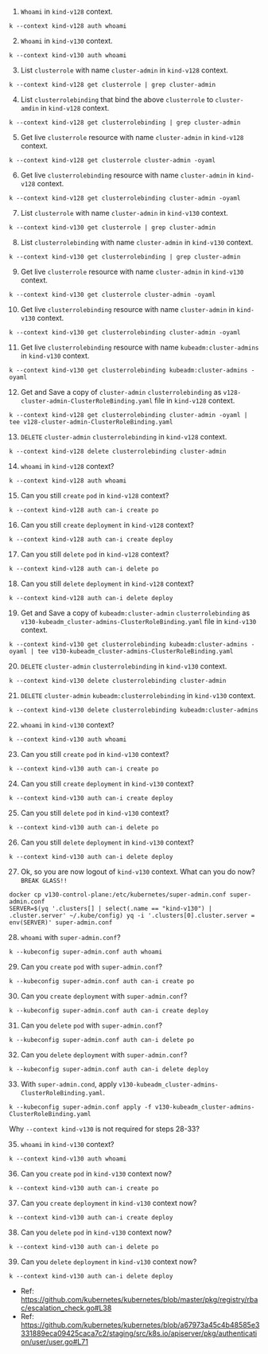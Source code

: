 1. `Whoami` in `kind-v128` context.
```
k --context kind-v128 auth whoami
```
2. `Whoami` in `kind-v130` context.
```
k --context kind-v130 auth whoami
```
3. List `clusterrole` with name `cluster-admin` in `kind-v128` context.
```
k --context kind-v128 get clusterrole | grep cluster-admin
```
4. List `clusterrolebinding` that bind the above `clusterrole` to `cluster-amdin` in `kind-v128` context.
```
k --context kind-v128 get clusterrolebinding | grep cluster-admin
```
5. Get live `clusterrole` resource with name `cluster-admin` in `kind-v128` context.
```
k --context kind-v128 get clusterrole cluster-admin -oyaml
```
6. Get live `clusterrolebinding` resource with name `cluster-admin` in `kind-v128` context.
```
k --context kind-v128 get clusterrolebinding cluster-admin -oyaml
```
7. List `clusterrole` with name `cluster-admin` in `kind-v130` context.
```
k --context kind-v130 get clusterrole | grep cluster-admin
```
8. List `clusterrolebinding` with name `cluster-admin` in `kind-v130` context.
```
k --context kind-v130 get clusterrolebinding | grep cluster-admin
```
9. Get live `clusterrole` resource with name `cluster-admin` in `kind-v130` context.
```
k --context kind-v130 get clusterrole cluster-admin -oyaml
```
10. Get live `clusterrolebinding` resource with name `cluster-admin` in `kind-v130` context.
```
k --context kind-v130 get clusterrolebinding cluster-admin -oyaml
```
11. Get live `clusterrolebinding` resource with name `kubeadm:cluster-admins` in `kind-v130` context.
```
k --context kind-v130 get clusterrolebinding kubeadm:cluster-admins -oyaml
```
12. Get and Save a copy of `cluster-admin` `clusterrolebinding` as `v128-cluster-admin-ClusterRoleBinding.yaml` file in `kind-v128` context.
```
k --context kind-v128 get clusterrolebinding cluster-admin -oyaml | tee v128-cluster-admin-ClusterRoleBinding.yaml
```
13. `DELETE` `cluster-admin` `clusterrolebinding` in `kind-v128` context.
```
k --context kind-v128 delete clusterrolebinding cluster-admin
```
14. `whoami` in `kind-v128` context?
```
k --context kind-v128 auth whoami
```
15. Can you still `create` `pod` in `kind-v128` context?
```
k --context kind-v128 auth can-i create po
```
16. Can you still `create` `deployment` in `kind-v128` context?
```
k --context kind-v128 auth can-i create deploy
```
17. Can you still `delete` `pod` in `kind-v128` context?
```
k --context kind-v128 auth can-i delete po
```
18. Can you still `delete` `deployment` in `kind-v128` context?
```
k --context kind-v128 auth can-i delete deploy
```
19. Get and Save a copy of `kubeadm:cluster-admin` `clusterrolebinding` as `v130-kubeadm_cluster-admins-ClusterRoleBinding.yaml` file in `kind-v130` context.
```
k --context kind-v130 get clusterrolebinding kubeadm:cluster-admins -oyaml | tee v130-kubeadm_cluster-admins-ClusterRoleBinding.yaml
```
20. `DELETE` `cluster-admin` `clusterrolebinding` in `kind-v130` context.
```
k --context kind-v130 delete clusterrolebinding cluster-admin
```
21. `DELETE` `cluster-admin` `kubeadm:clusterrolebinding` in `kind-v130` context.
```
k --context kind-v130 delete clusterrolebinding kubeadm:cluster-admins
```
22. `whoami` in `kind-v130` context?
```
k --context kind-v130 auth whoami
```
23. Can you still `create` `pod` in `kind-v130` context?
```
k --context kind-v130 auth can-i create po
```
24. Can you still `create` `deployment` in `kind-v130` context?
```
k --context kind-v130 auth can-i create deploy
```
25. Can you still `delete` `pod` in `kind-v130` context?
```
k --context kind-v130 auth can-i delete po
```
26. Can you still `delete` `deployment` in `kind-v130` context?
```
k --context kind-v130 auth can-i delete deploy
```
27. Ok, so you are now logout of `kind-v130` context. What can you do now? `BREAK GLASS!!`
```
docker cp v130-control-plane:/etc/kubernetes/super-admin.conf super-admin.conf
SERVER=$(yq '.clusters[] | select(.name == "kind-v130") | .cluster.server' ~/.kube/config) yq -i '.clusters[0].cluster.server = env(SERVER)' super-admin.conf
```
28. `whoami` with `super-admin.conf`?
```
k --kubeconfig super-admin.conf auth whoami
```
29. Can you `create` `pod` with `super-admin.conf`?
```
k --kubeconfig super-admin.conf auth can-i create po
```
30. Can you `create` `deployment` with `super-admin.conf`?
```
k --kubeconfig super-admin.conf auth can-i create deploy
```
31. Can you `delete` `pod` with `super-admin.conf`?
```
k --kubeconfig super-admin.conf auth can-i delete po
```
32. Can you `delete` `deployment` with `super-admin.conf`?
```
k --kubeconfig super-admin.conf auth can-i delete deploy
```
33. With `super-admin.cond`, apply `v130-kubeadm_cluster-admins-ClusterRoleBinding.yaml`.
```
k --kubeconfig super-admin.conf apply -f v130-kubeadm_cluster-admins-ClusterRoleBinding.yaml
```
Why `--context kind-v130` is not required for steps 28-33?

35. `whoami` in `kind-v130` context?
```
k --context kind-v130 auth whoami
```
36. Can you `create` `pod` in `kind-v130` context now?
```
k --context kind-v130 auth can-i create po
```
37. Can you `create` `deployment` in `kind-v130` context now?
```
k --context kind-v130 auth can-i create deploy
```
38. Can you `delete` `pod` in `kind-v130` context now?
```
k --context kind-v130 auth can-i delete po
```
39. Can you `delete` `deployment` in `kind-v130` context now?
```
k --context kind-v130 auth can-i delete deploy
```

- Ref: https://github.com/kubernetes/kubernetes/blob/master/pkg/registry/rbac/escalation_check.go#L38
- Ref: https://github.com/kubernetes/kubernetes/blob/a67973a45c4b48585e3331889eca09425caca7c2/staging/src/k8s.io/apiserver/pkg/authentication/user/user.go#L71
